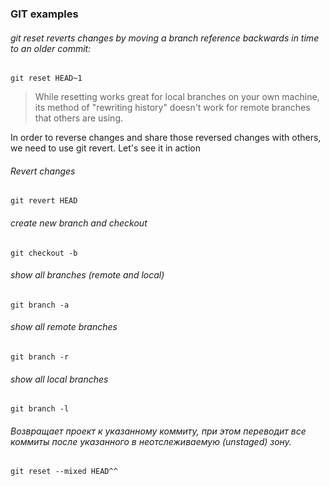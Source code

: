 ### GIT examples

###### git reset reverts changes by moving a branch reference backwards in time to an older commit:

```
git reset HEAD~1
```
>While resetting works great for local branches on your own machine, its method of "rewriting history" doesn't work for remote branches that others are using.

In order to reverse changes and share those reversed changes with others, we need to use git revert. Let's see it in action

###### Revert changes
```
git revert HEAD
```
###### create new branch and checkout 
```
git checkout -b 
```

###### show all branches (remote and local)
```
git branch -a
```
###### show all remote branches
```
git branch -r
``` 
###### show all local branches
```
git branch -l
```
###### Возвращает проект к указанному коммиту, при этом переводит все коммиты после указанного в неотслеживаемую (unstaged) зону.
```
git reset --mixed HEAD^^
```
